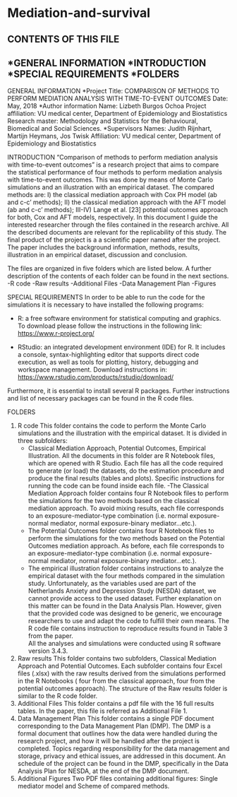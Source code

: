 # Mediation-and-survival

CONTENTS OF THIS FILE
--------------------- 
 *GENERAL INFORMATION
 *INTRODUCTION
 *SPECIAL REQUIREMENTS 
 *FOLDERS
 --------------------- 

GENERAL INFORMATION
*Project
Title: COMPARISON OF METHODS TO PERFORM MEDIATION ANALYSIS WITH TIME-TO-EVENT OUTCOMES
Date: May, 2018
*Author information
Name: Lizbeth Burgos Ochoa
Project affiliation: VU medical center, Department of Epidemiology and Biostatistics
Research master: Methodology and Statistics for the Behavioural, Biomedical and Social Sciences.
*Supervisors
Names: Judith Rijnhart, Martijn Heymans, Jos Twisk 
Affiliation: VU medical center, Department of Epidemiology and Biostatistics

INTRODUCTION
 “Comparison of methods to perform mediation analysis with time-to-event outcomes” is a research project that aims to compare the statistical performance of four methods to perform mediation analysis with time-to-event outcomes. This was done by means of Monte Carlo simulations and an illustration with an empirical dataset. The compared methods are: I) the classical mediation approach with Cox PH model (ab and c-c’ methods); II) the classical mediation approach with the AFT model (ab and c-c’ methods); III-IV) Lange et al. [23] potential outcomes approach for both, Cox and AFT models, respectively. 
In this document I guide the interested researcher through the files contained in the research archive. All the described documents are relevant for the replicability of this study. The final product of the project is a a scientific paper named after the project. The paper includes the background information, methods, results, illustration in an empirical dataset, discussion and conclusion. 

The files are organized in five folders which are listed below. A further description of the contents of each folder can be found in the next sections.
	-R code
	-Raw results
	-Additional Files
	-Data Management Plan 
	-Figures 

SPECIAL REQUIREMENTS
In order to be able to run the code for the simulations it is necessary to have installed the following programs: 
	
- R: a free software environment for statistical computing and graphics. To download please follow the instructions in the following link: https://www.r-project.org/ 

- RStudio: an integrated development environment (IDE) for R. It includes a console, syntax-highlighting editor that supports direct code execution, as well as tools for plotting, history, debugging and workspace management. Download instructions in: https://www.rstudio.com/products/rstudio/download/ 

Furthermore, it is essential to install several R packages. Further instructions and list of necessary packages can be found in the R code files. 

FOLDERS 
1. R code
	This folder contains the code to perform the Monte Carlo simulations and the illustration with the empirical dataset. It is 		divided in three subfolders: 		
	- Classical Mediation Approach, Potential Outcomes, Empirical Illustration.  All the documents in this folder are R Notebook 		files, which are opened with R Studio. Each file has all the code required to generate (or load) the datasets, do the estimation 	 procedure and produce the final results (tables and plots). Specific instructions for running the code can be found inside each 	file. 
	-The Classical Mediation Approach folder contains four R Notebook files to  perform the simulations for the two methods based on 	 the classical mediation approach. To avoid mixing results, each file corresponds to an exposure-mediator-type combination (i.e. 	normal exposure-normal mediator, normal exposure-binary mediator…etc.). 
	- The Potential Outcomes  folder contains four R Notebook files to  perform the simulations for the two methods based on the 		Potential Outcomes mediation approach. As before, each file corresponds to an exposure-mediator-type combination (i.e. normal 		exposure-normal mediator, normal exposure-binary mediator…etc.). 
	- The empirical illustration folder contains instructions to analyze the empirical dataset with the four methods compared in the 	simulation study. Unfortunately, as the variables used are part of the Netherlands Anxiety and Depression Study (NESDA)  dataset, 	 we cannot provide access to the used dataset. Further explanation on this matter can be found in the Data Analysis Plan. However, 	  given that the provided code was designed to be generic, we encourage researchers to use and adapt the code to fulfill their own 	  means. The R code file contains instruction to reproduce results found in Table 3 from the paper.  
	All the analyses and simulations were conducted using R software version 3.4.3. 
2. Raw results
	This folder contains two subfolders, Classical Mediation Approach and Potential Outcomes. Each subfolder contains four  Excel 		files (.xlsx) with the raw results derived from the simulations performed in the R Notebooks ( four from the classical approach, 	four from the potential outcomes approach). The structure of the Raw results folder is similar to the R code folder. 
3. Additional Files
	This folder contains a pdf file with the 16 full results tables. In the paper, this file is referred as Additional File 1. 
4. Data Management Plan
	This folder contains a single  PDF document corresponding to the Data Management Plan (DMP). The DMP is a formal document that 		outlines how the data were handled during the research project, and how it will be handled after the project is completed. 		Topics regarding responsibility for the data management and storage, privacy and ethical issues, are addressed in this document. 	An schedule of the project can be found in the DMP, specifically in the Data Analysis Plan for NESDA, at the end of the DMP 		document.  
5. Additional Figures
	Two PDF files containing additional figures: Single mediator model and Scheme of compared methods. 
